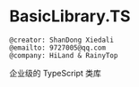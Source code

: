 # BasicLibrary.TS

```shell
@creator: ShanDong Xiedali
@emailto: 9727005@qq.com
@company: HiLand & RainyTop
```

企业级的 TypeScript 类库
